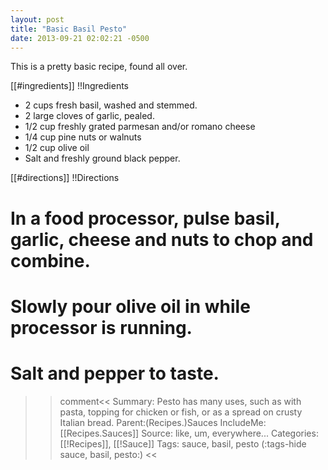 ```yaml
---
layout: post
title: "Basic Basil Pesto"
date: 2013-09-21 02:02:21 -0500
---
```

This is a pretty basic recipe, found all over.


[[#ingredients]]
!!Ingredients
* 2 cups fresh basil, washed and stemmed.
* 2 large cloves of garlic, pealed.
* 1/2 cup freshly grated parmesan and/or romano cheese
* 1/4 cup pine nuts or walnuts
* 1/2 cup olive oil
* Salt and freshly ground black pepper.

[[#directions]]
!!Directions

# In a food processor, pulse basil, garlic, cheese and nuts to chop and combine.
# Slowly pour olive oil in while processor is running.
# Salt and pepper to taste.

>>comment<<
Summary: Pesto has many uses, such as with pasta, topping for chicken or fish, or as a spread on crusty Italian bread.
Parent:(Recipes.)Sauces
IncludeMe:[[Recipes.Sauces]]
Source: like, um, everywhere...
Categories:[[!Recipes]], [[!Sauce]]
Tags: sauce, basil, pesto
(:tags-hide sauce, basil, pesto:)
>><<


